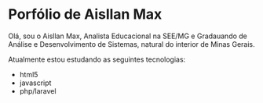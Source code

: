 # Porfólio de Aisllan Max

Olá, sou o Aisllan Max, Analista Educacional na SEE/MG e Gradauando de Análise e Desenvolvimento de Sistemas, natural do interior de Minas Gerais.

Atualmente estou estudando as seguintes tecnologias:

- html5
- javascript
- php/laravel
